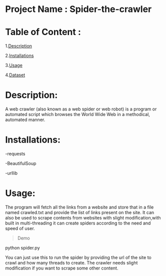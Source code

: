 # Project Name : Spider-the-crawler
# Table of Content :
1.[Description](#p1)

2.[Installations](#p2)

3.[Usage](#p3)

4.[Dataset](#p4)




<a id="p1"></a> 
# Description:

A web crawler (also known as a web spider or web robot) is a program or automated script which browses the World Wide Web in a methodical, automated manner.

<a id="p2"></a> 
# Installations:
-requests

-BeautifulSoup

-urllib


<a id="p3"></a> 
# Usage:

The program will fetch all the links from a website and store that in a file named crawled.txt and provide the list of links present on the site.
It can also be used to scrape contents from websites with slight modification,with built in multi-threading it can create spiders according to 
the need and speed of user.

> Demo

python spider.py

You can just use this to run the spider by providing the url of the site to crawl and how many threads to create.
The crawler needs slight modification if you want to scrape some other content.

